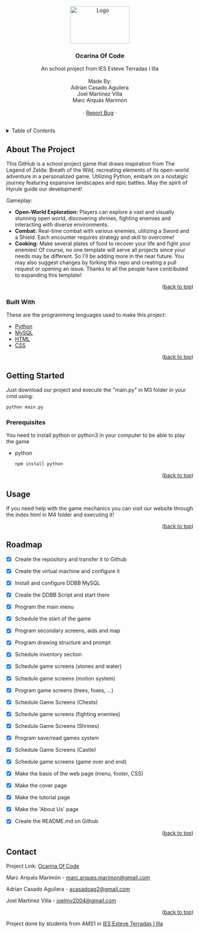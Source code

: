 <a name="readme-top"></a>



<!-- PROJECT LOGO -->
<br />
<div align="center">
  <a href="https://github.com/AdrianCasadoAguilera/OcarinaOfCode">
    <img src="https://static.wikia.nocookie.net/zelda_gamepedia_en/images/0/0b/TLoZ_Series_Royal_Crest_Artwork.png/revision/latest/scale-to-width-down/1000?cb=20160229220555&format=original" alt="Logo" width="160" height="100">
  </a>

  <h3 align="center">Ocarina Of Code</h3>

  <p align="center">
    An school project from IES Esteve Terradas I Illa 
    <br /> <br />
    Made By:
    <br />
    Adrian Casado Aguilera
    <br />
    Joel Martínez Villa
    <br />
    Marc Arquás Marimón
    <br /> <br />
    ·
    <a href="https://github.com/AdrianCasadoAguilera/OcarinaOfCode/issues">Report Bug</a>
    ·
  </p>
</div><br />





<details>
  <summary>Table of Contents</summary>
  <ol>
    <li>
      <a href="#about-the-project">About The Project</a>
      <ul>
        <li><a href="#built-with">Built With</a></li>
      </ul>
    </li>
    <li>
      <a href="#getting-started">Getting Started</a>
      <ul>
        <li><a href="#prerequisites">Prerequisites</a></li>
      </ul>
    </li>
    <li><a href="#usage">Usage</a></li>
    <li><a href="#roadmap">Roadmap</a></li>
    <li><a href="#contact">Contact</a></li>
  </ol>
</details>


## About The Project

This GitHub is a school project game that draws inspiration from The Legend of Zelda: Breath of the Wild, recreating elements of its open-world adventure in a personalized game. Utilizing Python, embark on a nostalgic journey featuring expansive landscapes and epic battles. May the spirit of Hyrule guide our development!

Gameplay:
* **Open-World Exploration:** Players can explore a vast and visually stunning open world, discovering shrines, fighting enemies and interacting with diverse environments.
* **Combat:**  Real-time combat with various enemies, utilizing a Sword and a Shield. Each encounter requires strategy and skill to overcome!
* **Cooking:** Make several plates of food to recover your life and fight your enemies!
Of course, no one template will serve all projects since your needs may be different. So I'll be adding more in the near future. You may also suggest changes by forking this repo and creating a pull request or opening an issue. Thanks to all the people have contributed to expanding this template!

<p align="right">(<a href="#readme-top">back to top</a>)</p>



### Built With

These are the programming lenguages used to make this project:

* [Python](https://www.python.org)
* [MySQL](https://www.mysql.com)
* [HTML](https://html.com)
* [CSS](https://html.com)

<p align="right">(<a href="#readme-top">back to top</a>)</p>


## Getting Started

Just download our project and execute the "main.py" in M3 folder in your cmd using:
```sh
python main.py
```

### Prerequisites

You need to install python or python3 in your computer to be able to play the game
* python
  ```sh
  npm install python
  ```

<p align="right">(<a href="#readme-top">back to top</a>)</p>


## Usage

If you need help with the game mechanics you can visit our website through the index.html in M4 folder and executing it!

<p align="right">(<a href="#readme-top">back to top</a>)</p>


## Roadmap

- [x] Create the repository and transfer it to Github
- [x] Create the virtual machine and configure it
- [x] Install and configure DDBB MySQL
- [x] Create the DDBB Script and start them
- [x] Program the main menu
- [x] Schedule the start of the game
- [x] Program secondary screens, aids and map
- [x] Program drawing structure and prompt
- [x] Schedule inventory section
- [x] Schedule game screens (stones and water)
- [x] Schedule game screens (motion system)
- [x] Program game screens (trees, foxes, …)
- [x] Schedule Game Screens (Chests)
- [x] Schedule game screens (fighting enemies)
- [x] Schedule Game Screens (Shrines)
- [x] Program save/read games system
- [x] Schedule Game Screens (Castle)
- [x] Schedule game screens (game over and end)
- [x] Make the basis of the web page (menu, footer, CSS)
- [x] Make the cover page
- [x] Make the tutorial page
- [x] Make the 'About Us' page
- [x] Create the README.md on Github
      

<p align="right">(<a href="#readme-top">back to top</a>)</p>


## Contact

Project Link: [Ocarina Of Code](https://github.com/AdrianCasadoAguilera/OcarinaOfCode)

Marc Arqués Marimón - marc.arques.marimon@gmail.com

Adrian Casado Aguilera - acasadoag2@gmail.com

Joel Martínez Villa - joelmv2004@gmail.com

<p align="right">(<a href="#readme-top">back to top</a>)</p>


Project done by students from AMS1 in [IES Esteve Terradas I Illa](https://www.iesesteveterradas.cat)
